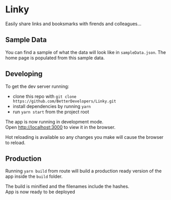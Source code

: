 # Linky

Easily share links and booksmarks with firends and colleagues...

## Sample Data

You can find a sample of what the data will look like in `sampleData.json`. The home page is populated from this sample data.

## Developing

To get the dev server running:

- clone this repo with `git clone https://github.com/BetterDevelopers/Linky.git`
- install dependencies by running `yarn`
- run `yarn start` from the project root

The app is now running in development mode.<br />
Open [http://localhost:3000](http://localhost:3000) to view it in the browser.

Hot reloading is available so any changes you make will cause the browser to reload.

## Production

Running `yarn build` from route will build a production ready version of the app inside the `build` folder.

The build is minified and the filenames include the hashes.<br />
App is now ready to be deployed
